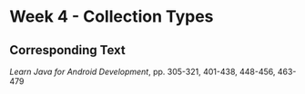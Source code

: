 # Week 4 - Collection Types

## Corresponding Text
*Learn Java for Android Development*, pp. 305-321, 401-438, 448-456, 463-479
